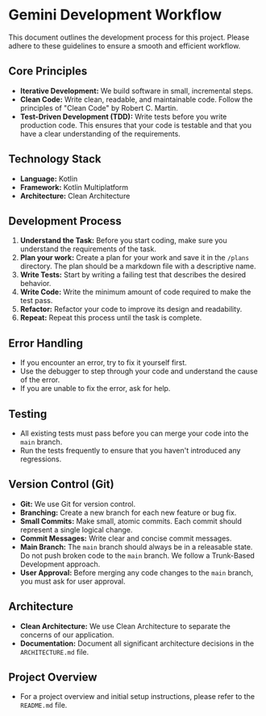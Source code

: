 # Gemini Development Workflow

This document outlines the development process for this project. Please adhere to these guidelines to ensure a smooth and efficient workflow.

## Core Principles

*   **Iterative Development:** We build software in small, incremental steps.
*   **Clean Code:** Write clean, readable, and maintainable code. Follow the principles of "Clean Code" by Robert C. Martin.
*   **Test-Driven Development (TDD):** Write tests before you write production code. This ensures that your code is testable and that you have a clear understanding of the requirements.

## Technology Stack

*   **Language:** Kotlin
*   **Framework:** Kotlin Multiplatform
*   **Architecture:** Clean Architecture

## Development Process

1.  **Understand the Task:** Before you start coding, make sure you understand the requirements of the task.
2.  **Plan your work:** Create a plan for your work and save it in the `/plans` directory. The plan should be a markdown file with a descriptive name.
3.  **Write Tests:** Start by writing a failing test that describes the desired behavior.
4.  **Write Code:** Write the minimum amount of code required to make the test pass.
5.  **Refactor:** Refactor your code to improve its design and readability.
6.  **Repeat:** Repeat this process until the task is complete.

## Error Handling

*   If you encounter an error, try to fix it yourself first.
*   Use the debugger to step through your code and understand the cause of the error.
*   If you are unable to fix the error, ask for help.

## Testing

*   All existing tests must pass before you can merge your code into the `main` branch.
*   Run the tests frequently to ensure that you haven't introduced any regressions.

## Version Control (Git)

*   **Git:** We use Git for version control.
*   **Branching:** Create a new branch for each new feature or bug fix.
*   **Small Commits:** Make small, atomic commits. Each commit should represent a single logical change.
*   **Commit Messages:** Write clear and concise commit messages.
*   **Main Branch:** The `main` branch should always be in a releasable state. Do not push broken code to the `main` branch. We follow a Trunk-Based Development approach.
*   **User Approval:** Before merging any code changes to the `main` branch, you must ask for user approval.

## Architecture

*   **Clean Architecture:** We use Clean Architecture to separate the concerns of our application.
*   **Documentation:** Document all significant architecture decisions in the `ARCHITECTURE.md` file.

## Project Overview

*   For a project overview and initial setup instructions, please refer to the `README.md` file.
